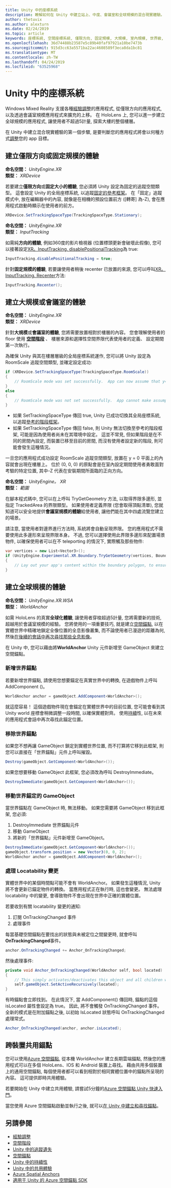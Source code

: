 ```yaml
---
title: Unity 中的座標系統
description: 瞭解如何在 Unity 中建立站上、中度、會議室和全球規模的混合現實體驗。
author: thetuvix
ms.author: alexturn
ms.date: 02/24/2019
ms.topic: article
keywords: 座標系統, 空間座標系統, 僅限方向, 固定規模, 大規模, 室內規模, 世界級, 360 度, 站, 室內, 房間, 世界, 縮放, 位置, 方向, Unity, 錨點, 空間錨點, 世界錨點, 世界鎖定,世界-鎖定, 內文鎖定, 內文鎖定, 追蹤遺失, locatability, 界限, recenter
ms.openlocfilehash: 36d74488b23587e5c89b40faf97921a10be7473b
ms.sourcegitcommit: 915d3cc63a5571ba22ac4608589f3eca8da1bc81
ms.translationtype: MT
ms.contentlocale: zh-TW
ms.lasthandoff: 04/24/2019
ms.locfileid: "63525968"
---
```

# <a name="coordinate-systems-in-unity"></a>Unity 中的座標系統

Windows Mixed Reality 支援各種[經驗調整](coordinate-systems.md)的應用程式, 從僅限方向的應用程式, 以及透過會議室規模應用程式來擴充的上移。 在 HoloLens 上, 您可以進一步建立全球規模的應用程式, 讓使用者不超過5計量, 探索大樓的整個樓層。

在 Unity 中建立混合現實體驗的第一個步驟, 是要判斷您的應用程式將會以何種方式[調整](coordinate-systems.md)您的 app 目標。

## <a name="building-an-orientation-only-or-seated-scale-experience"></a>建立僅限方向或固定規模的體驗

**命名空間：** *UnityEngine.XR*<br>
**類型：**  *XRDevice*

若要建立**僅限方向**或**固定大小的體驗**, 您必須將 Unity 設定為固定的追蹤空間類型。 這會設定 Unity 的全局座標系統, 以追蹤[固定的參考框架](coordinate-systems.md#spatial-coordinate-systems)。 在「固定」追蹤模式中, 放在編輯器中的內容, 就像是在相機的預設位置前方 ([轉寄] 為-Z), 會在應用程式啟動時顯示在使用者的前方。

```cs
XRDevice.SetTrackingSpaceType(TrackingSpaceType.Stationary);
```

**命名空間：** *UnityEngine.XR*<br>
**類型：** *InputTracking*

如需純**方向的體驗**, 例如360度的影片檢視器 (位置標頭更新會破壞此假像), 您可以接著設定[XR。InputTracking. disablePositionalTracking](https://docs.unity3d.com/ScriptReference/XR.InputTracking-disablePositionalTracking.html)為 true:

```cs
InputTracking.disablePositionalTracking = true;
```

針對**固定規模的體驗**, 若要讓使用者稍後 recenter 已放置的來源, 您可以呼叫[XR。InputTracking. Recenter](https://docs.unity3d.com/ScriptReference/XR.InputTracking.Recenter.html)方法:

```cs
InputTracking.Recenter();
```

## <a name="building-a-standing-scale-or-room-scale-experience"></a>建立大規模或會議室的體驗

**命名空間：** *UnityEngine.XR*<br>
**類型：**  *XRDevice*

針對**大規模**或**會議室的體驗**, 您將需要放置相對於樓層的內容。 您會理解使用者的 floor 使用 **[空間階段](coordinate-systems.md#spatial-coordinate-systems)** 、 樓層來源和選擇性空間界限代表使用者的定義、 設定期間第一次執行。

為確保 Unity 與其在樓層層級的全局座標系統運作, 您可以將 Unity 設定為 RoomScale 追蹤空間類型, 並確定設定成功:

```cs
if (XRDevice.SetTrackingSpaceType(TrackingSpaceType.RoomScale))
{
    // RoomScale mode was set successfully.  App can now assume that y=0 in Unity world coordinate represents the floor.
}
else
{
    // RoomScale mode was not set successfully.  App cannot make assumptions about where the floor plane is.
}
```
* 如果 SetTrackingSpaceType 傳回 true, Unity 已成功切換其全局座標系統, 以追蹤[參考的階段框架](coordinate-systems.md#spatial-coordinate-systems)。
* 如果 SetTrackingSpaceType 傳回 false, 則 Unity 無法切換至參考的階段框架, 可能是因為使用者尚未在其環境中設定。 這並不常見, 但如果階段是在不同的房間內設定, 而裝置已移至目前的房間, 而沒有使用者設定新的階段, 則可能會發生這種情況。

一旦您的應用程式成功設定 RoomScale 追蹤空間類型, 放置在 y = 0 平面上的內容就會出現在樓層上。 位於 (0, 0, 0) 的原點會是在室內設定期間使用者勇敢面對考驗的特定位置, 其中-Z 代表在安裝期間所面臨的正向方向。

**命名空間：** *UnityEngine。 XR*<br>
**類型：** *範圍*

在腳本程式碼中, 您可以在上呼叫 TryGetGeometry 方法, 以取得界限多邊形, 並指定 TrackedArea 的界限類型。 如果使用者定義界限 (您會取得頂點清單), 您就知道可以安全地提供**會議室規模的體驗**給使用者, 讓他們能在其中四處流覽您建立的場景。

請注意, 當使用者對邊界進行方法時, 系統將會自動呈現界限。 您的應用程式不需要使用此多邊形來呈現界限本身。 不過, 您可以選擇使用此界限多邊形來配置場景物件, 以確保使用者可以在不 teleporting 的情況下, 實際觸及那些物件:

```cs
var vertices = new List<Vector3>();
if (UnityEngine.Experimental.XR.Boundary.TryGetGeometry(vertices, Boundary.Type.TrackedArea))
{
    // Lay out your app's content within the boundary polygon, to ensure that users can reach it without teleporting.
}
```

## <a name="building-a-world-scale-experience"></a>建立全球規模的體驗

**命名空間：**  *UnityEngine.XR.WSA*<br>
**類型：** *WorldAnchor*

如需 HoloLens 的真實**全球化體驗**, 讓使用者穿梭超過5計量, 您將需要新的技術, 超越用於會議室規模的經驗。 您將使用的一項重要技巧, 就是建立[空間錨點](coordinate-systems.md#spatial-anchors), 以在實體世界中精確地鎖定全像位置的全息影像叢集, 而不論使用者已漫遊的距離為何, 然後[在後續的會話中再次尋找那些全息影像](coordinate-systems.md#spatial-anchor-persistence)。

在 Unity 中, 您可以藉由將**WorldAnchor** Unity 元件新增至 GameObject 來建立空間錨點。

### <a name="adding-a-world-anchor"></a>新增世界錨點

若要新增世界錨點, 請<WorldAnchor>使用您想要錨定在真實世界中的轉換, 在遊戲物件上呼叫 AddComponent ()。

```cs
WorldAnchor anchor = gameObject.AddComponent<WorldAnchor>();
```

就這麼容易！ 這個遊戲物件現在會錨定在實體世界中的目前位置, 您可能會看到其 Unity world 座標會稍微調整一段時間, 以確保實體對齊。 使用[持續](persistence-in-unity.md)性, 以在未來的應用程式會話中再次尋找此錨定位置。

### <a name="removing-a-world-anchor"></a>移除世界錨點

如果您不想再讓 GameObject 鎖定到實體世界位置, 而不打算將它移到此框架, 則您可以直接在「世界錨點」元件上呼叫摧毀。

```cs
Destroy(gameObject.GetComponent<WorldAnchor>());
```

如果您想要移動 GameObject 此框架, 您必須改為呼叫 DestroyImmediate。

```cs
DestroyImmediate(gameObject.GetComponent<WorldAnchor>());
```

### <a name="moving-a-world-anchored-gameobject"></a>移動世界錨定的 GameObject

當世界錨點在 GameObject 時, 無法移動。 如果您需要將 GameObject 移到此框架, 您必須:
1. DestroyImmediate 世界錨點元件
2. 移動 GameObject
3. 將新的「世界錨點」元件新增至 GameObject。

```cs
DestroyImmediate(gameObject.GetComponent<WorldAnchor>());
gameObject.transform.position = new Vector3(0, 0, 2);
WorldAnchor anchor = gameObject.AddComponent<WorldAnchor>();
```

### <a name="handling-locatability-changes"></a>處理 Locatability 變更

實體世界中的某個時間點可能不會有 WorldAnchor。 如果發生這種情況, Unity 將不會更新已錨定物件的轉換。 當應用程式正在執行時, 這也會變更。 無法處理 locatability 中的變更, 會導致物件不會出現在世界中正確的實體位置。

若要收到有關 locatability 變更的通知:
1. 訂閱 OnTrackingChanged 事件
2. 處理事件

每當基礎空間錨點在要找出的狀態與未被定位之間變更時, 就會呼叫**OnTrackingChanged**事件。

```cs
anchor.OnTrackingChanged += Anchor_OnTrackingChanged;
```

然後處理事件:

```cs
private void Anchor_OnTrackingChanged(WorldAnchor self, bool located)
{
    // This simply activates/deactivates this object and all children when tracking changes
    self.gameObject.SetActiveRecursively(located);
}
```

有時錨點會立即找到。 在此情況下, 當 AddComponent<WorldAnchor>() 傳回時, 錨點的這個 isLocated 屬性會設定為 true。 因此, 將不會觸發 OnTrackingChanged 事件。 全新的模式是在附加錨點之後, 以初始 IsLocated 狀態呼叫 OnTrackingChanged 處理常式。

```cs
Anchor_OnTrackingChanged(anchor, anchor.isLocated);
```

## <a name="sharing-anchors-across-devices"></a>跨裝置共用錨點

您可以使用<a href="https://docs.microsoft.com/azure/spatial-anchors/overview" target="_blank">Azure 空間錨點</a>, 從本機 WorldAnchor 建立長期雲端錨點, 然後您的應用程式可以在多個 HoloLens、IOS 和 Android 裝置上尋找。  藉由共用多個裝置上的通用空間錨點, 每個使用者都可以看到相對於相同實體位置中的錨點所呈現的內容。  這可提供即時共用體驗。

若要開始在 Unity 中建立共用體驗, 請嘗試5分鐘的<a href="https://docs.microsoft.com/azure/spatial-anchors/unity-overview" target="_blank">Azure 空間錨點 Unity 快速入門</a>。

當您使用 Azure 空間錨點啟動並執行之後, 就可以<a href="https://docs.microsoft.com/azure/spatial-anchors/concepts/create-locate-anchors-unity" target="_blank">在 Unity 中建立和尋找錨點</a>。

## <a name="see-also"></a>另請參閱
* [經驗調整](coordinate-systems.md#mixed-reality-experience-scales)
* [空間階段](coordinate-systems.md#stage-frame-of-reference)
* [Unity 中的追蹤遺失](tracking-loss-in-unity.md)
* [空間錨點](spatial-anchors.md)
* [Unity 中的持續性](persistence-in-unity.md)
* [Unity 中的共用體驗](shared-experiences-in-unity.md)
* <a href="https://docs.microsoft.com/azure/spatial-anchors" target="_blank">Azure Spatial Anchors</a>
* <a href="https://docs.microsoft.com/dotnet/api/Microsoft.Azure.SpatialAnchors" target="_blank">適用于 Unity 的 Azure 空間錨點 SDK</a>